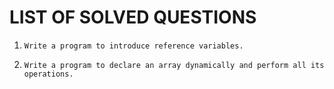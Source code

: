# LIST OF SOLVED QUESTIONS

1.
    ```
    Write a program to introduce reference variables.
    ```

2.
    ```
    Write a program to declare an array dynamically and perform all its operations.
    ```
